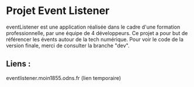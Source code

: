 # Projet Event Listener

eventListener est une application réalisée dans le cadre d'une formation professionnelle, par une équipe de 4 développeurs. Ce projet a pour but de référencer les évents autour de la tech numérique.
Pour voir le code de la version finale, merci de consulter la branche "dev".

## Liens :

eventlistener.moin1855.odns.fr (lien temporaire)
